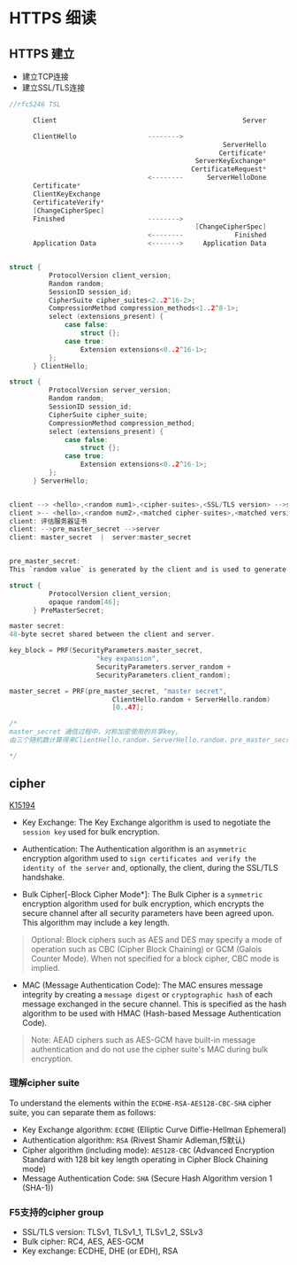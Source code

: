 # HTTPS 细读

## HTTPS 建立

* 建立TCP连接
* 建立SSL/TLS连接

```c
//rfc5246 TSL

      Client                                               Server

      ClientHello                  -------->
                                                      ServerHello
                                                     Certificate*
                                               ServerKeyExchange*
                                              CertificateRequest*
                                   <--------      ServerHelloDone
      Certificate*
      ClientKeyExchange
      CertificateVerify*
      [ChangeCipherSpec]
      Finished                     -------->
                                               [ChangeCipherSpec]
                                   <--------             Finished
      Application Data             <------->     Application Data


struct {
          ProtocolVersion client_version;
          Random random;
          SessionID session_id;
          CipherSuite cipher_suites<2..2^16-2>;
          CompressionMethod compression_methods<1..2^8-1>;
          select (extensions_present) {
              case false:
                  struct {};
              case true:
                  Extension extensions<0..2^16-1>;
          };
      } ClientHello;

struct {
          ProtocolVersion server_version;
          Random random;
          SessionID session_id;
          CipherSuite cipher_suite;
          CompressionMethod compression_method;
          select (extensions_present) {
              case false:
                  struct {};
              case true:
                  Extension extensions<0..2^16-1>;
          };
      } ServerHello;

```

```c

client --> <hello>,<random num1>,<cipher-suites>,<SSL/TLS version> -->server
client >-- <hello>,<random num2>,<matched cipher-suites>,<matched version>-->server
client: 评估服务器证书
client: -->pre_master_secret -->server
client: master_secret  |  server:master_secret


pre_master_secret: 
This `random value` is generated by the client and is used to generate the `master secret`

struct {
          ProtocolVersion client_version;
          opaque random[46];
      } PreMasterSecret;

master secret:
48-byte secret shared between the client and server.

key_block = PRF(SecurityParameters.master_secret,
                      "key expansion",
                      SecurityParameters.server_random +
                      SecurityParameters.client_random);

master_secret = PRF(pre_master_secret, "master secret",
                          ClientHello.random + ServerHello.random)
                          [0..47];

/*
master_secret 通信过程中，对称加密使用的共享key,
由三个随机数计算得来ClientHello.random，ServerHello.random，pre_master_secret

*/
```

## cipher

[K15194](https://support.f5.com/csp/article/K15194)

* Key Exchange: The Key Exchange algorithm is used to negotiate the `session key` used for bulk encryption.

* Authentication: The Authentication algorithm is an `asymmetric` encryption algorithm used to `sign certificates and verify the identity of the server` and, optionally, the client, during the SSL/TLS handshake.

* Bulk Cipher[-Block Cipher Mode*]: The Bulk Cipher is a `symmetric` encryption algorithm used for bulk encryption, which encrypts the secure channel after all security parameters have been agreed upon. This algorithm may include a key length.

> Optional: Block ciphers such as AES and DES may specify a mode of operation such as CBC (Cipher Block Chaining) or GCM (Galois Counter Mode). When not specified for a block cipher, CBC mode is implied.

* MAC (Message Authentication Code): The MAC ensures message integrity by creating a `message digest` or `cryptographic hash` of each message exchanged in the secure channel. This is specified as the hash algorithm to be used with HMAC (Hash-based Message Authentication Code).

> Note: AEAD ciphers such as AES-GCM have built-in message authentication and do not use the cipher suite's MAC during bulk encryption.

### 理解cipher suite

To understand the elements within the `ECDHE-RSA-AES128-CBC-SHA` cipher suite, you can separate them as follows:

* Key Exchange algorithm: `ECDHE` (Elliptic Curve Diffie-Hellman Ephemeral)
* Authentication algorithm: `RSA` (Rivest Shamir Adleman,f5默认)
* Cipher algorithm (including mode): `AES128-CBC` (Advanced Encryption Standard with 128 bit key length operating in Cipher Block Chaining mode)
* Message Authentication Code: `SHA` (Secure Hash Algorithm version 1 (SHA-1))


### F5支持的cipher group

* SSL/TLS version: TLSv1, TLSv1_1, TLSv1_2, SSLv3
* Bulk cipher: RC4, AES, AES-GCM
* Key exchange: ECDHE, DHE (or EDH), RSA